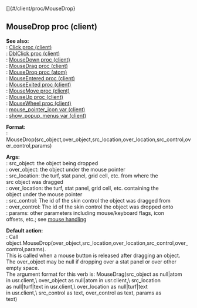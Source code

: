 []{#/client/proc/MouseDrop}    
## MouseDrop proc (client)    
**See also:**    
:   [Click proc (client)](/ref/client/proc/Click.md)    
:   [DblClick proc (client)](/ref/client/proc/DblClick.md)    
:   [MouseDown proc (client)](/ref/client/proc/MouseDown.md)    
:   [MouseDrag proc (client)](/ref/client/proc/MouseDrag.md)    
:   [MouseDrop proc (atom)](/ref/atom/proc/MouseDrop.md)    
:   [MouseEntered proc (client)](/ref/client/proc/MouseEntered.md)    
:   [MouseExited proc (client)](/ref/client/proc/MouseExited.md)    
:   [MouseMove proc (client)](/ref/client/proc/MouseMove.md)    
:   [MouseUp proc (client)](/ref/client/proc/MouseUp.md)    
:   [MouseWheel proc (client)](/ref/client/proc/MouseWheel.md)    
:   [mouse_pointer_icon var (client)](/ref/client/var/mouse_pointer_icon.md)    
:   [show_popup_menus var (client)](/ref/client/var/show_popup_menus.md)    
<!-- -->    
**Format:**    
:   MouseDrop(src_object,over_object,src_location,over_location,src_control,over_control,params)    
<!-- -->    
**Args:**    
:   src_object: the object being dropped    
:   over_object: the object under the mouse pointer    
:   src_location: the turf, stat panel, grid cell, etc. from where the    
    src object was dragged    
:   over_location: the turf, stat panel, grid cell, etc. containing the    
    object under the mouse pointer    
:   src_control: The id of the skin control the object was dragged from    
:   over_control: The id of the skin control the object was dropped onto    
:   params: other parameters including mouse/keyboard flags, icon    
    offsets, etc.; see [mouse handling](/ref/DM/mouse.md)    
<!-- -->    
**Default action:**    
:   Call    
    object.MouseDrop(over_object,src_location,over_location,src_control,over_control,params).    
This is called when a mouse button is released after dragging an object.    
The over_object may be null if dropping over a stat panel or over other    
empty space.    
The argument format for this verb is: MouseDrag(src_object as null\|atom    
in usr.client,\\ over_object as null\|atom in usr.client,\\ src_location    
as null\|turf\|text in usr.client,\\ over_location as null\|turf\|text    
in usr.client,\\ src_control as text, over_control as text, params as    
text)  